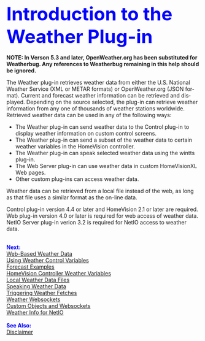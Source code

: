 <!DOCTYPE HTML PUBLIC "-//W3C//DTD HTML 4.01 Transitional//EN">
<!-- $Revision: 1.13 $ -->
<!-- $Date: 2021/10/05 02:07:51 $ -->
<html>
<head>
  <title>Weather Plug-in - Introduction</title>
  <link rel="next" href="webwx">
</head>

<body style="" lang="EN-US" link="blue" vlink="purple">

<font color="#0000ff" size="12"><b>Introduction to the Weather Plug-in</b></font>
<br>
<br>
<b>
NOTE: In Verson 5.3 and later, OpenWeather.org has been substituted for Weatherbug.
Any references to Weatherbug remaining in this help should be ignored.
</b>
<p>
The Weather plug-in retrieves weather data from either
the U.S. National Weather Service (XML or METAR formats)  
or OpenWeather.org (JSON format).
Current and forecast weather information can be retrieved and displayed.
Depending on the source selected, the plug-in can retrieve weather information
from any one of thousands of weather stations worldwide.
Retrieved weather data can be used in any of the following ways:
<ul>
<li>The Weather plug-in can send weather data to
the Control plug-in to display weather information on custom control screens.
<li>
The Weather plug-in can send a subset of the
 weather data to certain weather variables in the HomeVision controller.
<li>
The Weather plug-in can speak selected weather data using the wintts plug-in.
<li>
The Web Server plug-in can use weather data in custom HomeVisionXL Web pages.
<li>
Other custom plug-ins can access weather data.
</ul>
<p>
Weather data can be retrieved from a local file instead of the web,
as long as that file uses a similar format as the on-line data.
</p><p>
Control plug-in version
4.4 or later and HomeVision 2.1 or later are
required.
Web plug-in version 4.0 or later is required for web access of weather data.
NetIO Server plug-in verion 3.2 is required for NetIO access to weather data.
</p>

<br><font color="#0000FF"><b>Next:</b></font><br>
<a href="webwx">Web-Based Weather Data</a><br>
<a href="controlvars">Using Weather Control Variables</a><br>
<a href="forecast">Forecast Examples</a><br>
<a href="hvwxvars">HomeVision Controller Weather Variables</a><br>
<a href="localwx">Local Weather Data Files</a><br>
<a href="speechwx">Speaking Weather Data</a><br>
<a href="wxtriggers">Triggering Weather Fetches</a><br>
<a href="wxws">Weather Websockets</a><br>
<a href="custom">Custom Objects and Websockets</a><br>
<a href="netio">Weather Info for NetIO</a><br>
<br><font color="#0000FF"><b>See Also:</b></font><br>
<a href="disclaimer">Disclaimer</a><br>
</body>
</html>
